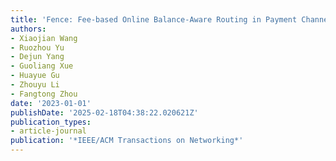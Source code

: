```yaml
---
title: 'Fence: Fee-based Online Balance-Aware Routing in Payment Channel Networks'
authors:
- Xiaojian Wang
- Ruozhou Yu
- Dejun Yang
- Guoliang Xue
- Huayue Gu
- Zhouyu Li
- Fangtong Zhou
date: '2023-01-01'
publishDate: '2025-02-18T04:38:22.020621Z'
publication_types:
- article-journal
publication: '*IEEE/ACM Transactions on Networking*'
---
```

